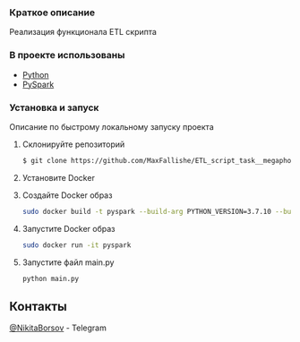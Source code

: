 ### Краткое описание
Реализация функционала ETL скрипта 

### В проекте использованы

* [Python](https://www.python.org/)
* [PySpark](https://spark.apache.org/docs/latest/api/python/)


### Установка и запуск

Описание по быстрому локальному запуску проекта 

1. Склонируйте репозиторий
   ```sh
   $ git clone https://github.com/MaxFallishe/ETL_script_task__megaphoneOneDayOfferPython_assembly
   ```
2. Установите Docker

3. Создайте Docker образ
   ```sh
   sudo docker build -t pyspark --build-arg PYTHON_VERSION=3.7.10 --build-arg IMAGE=buster .
   ```
4. Запустите Docker образ
   ```sh
   sudo docker run -it pyspark
   ```
5. Запустите файл main.py
   ```sh
   python main.py
   ```

## Контакты

[@NikitaBorsov](https://t.me/NikitaBorsov) - Telegram


